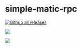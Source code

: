 # simple-matic-rpc

[![Github all releases](https://img.shields.io/github/downloads/hashtafak/simple-matic-rpc/total.svg)](https://github.com/hashtafak/simple-matic-rpc/releases/)

![](https://i.imgur.com/GzWXa4V.png)


![](https://i.imgur.com/EhEph0J.png)


